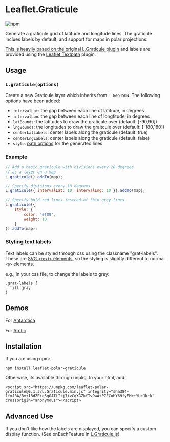 Leaflet.Graticule
=================

[![npm](https://img.shields.io/npm/v/leaflet-polar-graticule.svg)](https://www.npmjs.com/package/leaflet-polar-graticule)

Generate a graticule grid of latitude and longitude lines. The graticule inclues labels by default, and support for maps in polar projections.

<a href="http://blog.thematicmapping.org/2013/07/creating-graticule-with-leaflet.html">This is heavily based on the original L.Graticule plugin</a> and labels are provided using the <a href="https://github.com/makinacorpus/Leaflet.TextPath"> Leaflet Textpath</a> plugin.

## Usage

### `L.graticule(options)`

Create a new Graticule layer which inherits from `L.GeoJSON`. The following options have been added:

* `intervalLat`: the gap between each line of latitude, in degrees
* `intervalLon`: the gap between each line of longtitude, in degrees
* `latBounds`: the latitudes to draw the graticule over (default: [-90,90])
* `lngBounds`: the longitudes to draw the graitcule over (default: [-180,180])
* `centerLatLabels`: center labels along the graticule (default: true) 
* `centerLngLabels`: center labels along the graticule (default: false) 
* `style`: [path options](http://leafletjs.com/reference.html#path-options) for
  the generated lines

### Example

```js
// Add a basic graticule with divisions every 20 degrees
// as a layer on a map
L.graticule().addTo(map);

// Specify divisions every 10 degrees
L.graticule({ intervalLat: 10, intervalLng: 10 }).addTo(map);

// Specify bold red lines instead of thin grey lines
L.graticule({
    style: {
        color: '#f00',
        weight: 10
    }
}).addTo(map);
```

### Styling text labels
Text labels can be styled through css using the classname "grat-labels". These are <a href="https://developer.mozilla.org/en-US/docs/Web/SVG/Element/text">SVG `<text>` elements</a>, so the styling is slightly different to normal `<p>` elements.

e.g., in your css file, to change the labels to grey:
```
.grat-labels {
  fill:gray
}
```

## Demos

For <a href="https://anton-seaice.github.io/Leaflet.PolarGraticule/examples/antarctic.html"> Antarctica</a>

For <a href="https://anton-seaice.github.io/Leaflet.PolarGraticule/examples/arctic.html"> Arctic</a>

## Installation

If you are using npm:

`npm install leaflet-polar-graticule`

Otherwise, its available through unpkg. In your html, add:

`<script src="https://unpkg.com/leaflet-polar-graticule@0.1.3/L.Graticule.min.js" integrity="sha384-1fxJBA/Bv+18dZEiq5gGATLItj7ivCqXGZkYTv9wAtP7ECoHY69fyFMc+YUcJkrk" crossorigin="anonymous"></script>`

## Advanced Use

If you don't like how the labels are displayed, you can specify a custom display function. (See onEachFeature in [L.Graticule.js](L.Graticule.js))


